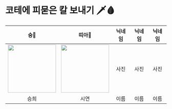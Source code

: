# 코테에 피묻은 칼 보내기 🗡🩸

| 숭🐒 | 띠아🐣 | 닉네임 | 닉네임 | 닉네임 |
| :---: | :---: | :---: | :---: | :---: |
| <img src="https://user-images.githubusercontent.com/81505421/231646330-7721ecc9-6624-410c-a640-5ba7cb2431fa.JPG" width="150px"/> |<img src="https://user-images.githubusercontent.com/121157847/231667771-380dd195-f686-412f-bfe2-f217f7faae4c.JPG" width="150px" /> | 사진 | 사진 | 사진 |
| 승희 | 시연 | 이름 | 이름 | 이름 |
